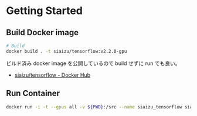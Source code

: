# Getting Started



## Build Docker image

```sh
# Build
docker build . -t siaizu/tensorflow:v2.2.0-gpu
```

ビルド済み docker image を公開しているので build せずに run でも良い。

- [siaizu/tensorflow - Docker Hub](https://hub.docker.com/r/siaizu/tensorflow)



## Run Container

```sh
docker run -i -t --gpus all -v ${PWD}:/src --name siaizu_tensorflow siaizu/tensorflow:v2.2.0-gpu bash
```
